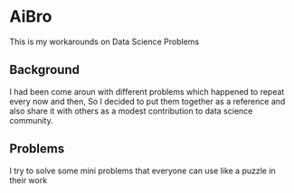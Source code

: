 # AiBro
This is my workarounds on Data Science Problems

## Background
I had been come aroun with different problems which happened to repeat every now and then, So I decided to put them together as a reference and also share it with others as a modest contribution to data science community.

## Problems
I try to solve some mini problems that everyone can use like a puzzle in their work
